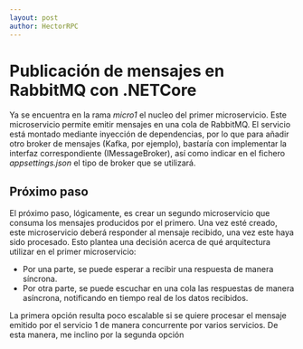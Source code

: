 ```yaml
---
layout: post
author: HectorRPC
---
```


# Publicación de mensajes en RabbitMQ con .NETCore

Ya se encuentra en la rama _micro1_ el nucleo del primer microservicio. Este microservicio permite emitir mensajes en una cola de RabbitMQ. El servicio está montado mediante inyección de dependencias, por lo que para añadir otro broker de mensajes (Kafka, por ejemplo), bastaría con implementar la interfaz correspondiente (IMessageBroker), así como indicar en el fichero _appsettings.json_ el tipo de broker que se utilizará.


## Próximo paso

El próximo paso, lógicamente, es crear un segundo microservicio que consuma los mensajes producidos por el primero. Una vez esté creado, este microservicio deberá responder al mensaje recibido, una vez este haya sido procesado. Esto plantea una decisión acerca de qué arquitectura utilizar en el primer microservicio:
- Por una parte, se puede esperar a recibir una respuesta de manera síncrona.
- Por otra parte, se puede escuchar en una cola las respuestas de manera asíncrona, notificando en tiempo real de los datos recibidos.

La primera opción resulta poco escalable si se quiere procesar el mensaje emitido por el servicio 1 de manera concurrente por varios servicios. De esta manera, me inclino por la segunda opción